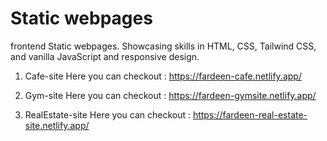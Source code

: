 # Static webpages
 frontend Static webpages.
 Showcasing skills in HTML, CSS, Tailwind CSS, and vanilla JavaScript and responsive design.

1. Cafe-site
Here you can checkout : https://fardeen-cafe.netlify.app/

2. Gym-site
Here you can checkout : https://fardeen-gymsite.netlify.app/

3. RealEstate-site
Here you can checkout : https://fardeen-real-estate-site.netlify.app/
